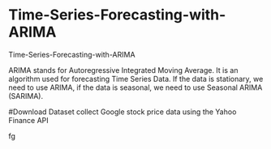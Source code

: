 # Time-Series-Forecasting-with-ARIMA
 Time-Series-Forecasting-with-ARIMA

ARIMA stands for Autoregressive Integrated Moving Average. It is an algorithm used for forecasting Time Series Data. If the data is stationary, we need to use ARIMA, if the data is seasonal, we need to use Seasonal ARIMA (SARIMA). 

#Download Dataset
collect Google stock price data using the Yahoo Finance API

fg
